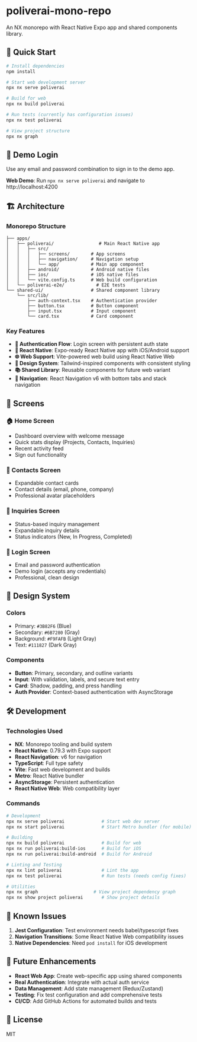 # poliverai-mono-repo

An NX monorepo with React Native Expo app and shared components library.

## 🚀 Quick Start

```bash
# Install dependencies
npm install

# Start web development server
npx nx serve poliverai

# Build for web
npx nx build poliverai

# Run tests (currently has configuration issues)
npx nx test poliverai

# View project structure
npx nx graph
```

## 📱 Demo Login

Use any email and password combination to sign in to the demo app.

**Web Demo**: Run `npx nx serve poliverai` and navigate to http://localhost:4200

## 🏗 Architecture

### Monorepo Structure
```
├── apps/
│   ├── poliverai/                 # Main React Native app
│   │   ├── src/
│   │   │   ├── screens/        # App screens
│   │   │   ├── navigation/     # Navigation setup
│   │   │   └── app/            # Main app component
│   │   ├── android/            # Android native files
│   │   ├── ios/                # iOS native files
│   │   └── vite.config.ts      # Web build configuration
│   └── poliverai-e2e/            # E2E tests
└── shared-ui/                  # Shared component library
    └── src/lib/
        ├── auth-context.tsx    # Authentication provider
        ├── button.tsx          # Button component
        ├── input.tsx           # Input component
        └── card.tsx            # Card component
```

### Key Features

- **🔐 Authentication Flow**: Login screen with persistent auth state
- **📱 React Native**: Expo-ready React Native app with iOS/Android support
- **🌐 Web Support**: Vite-powered web build using React Native Web
- **🎨 Design System**: Tailwind-inspired components with consistent styling
- **📚 Shared Library**: Reusable components for future web variant
- **🧭 Navigation**: React Navigation v6 with bottom tabs and stack navigation

## 📱 Screens

### 🏠 Home Screen
- Dashboard overview with welcome message
- Quick stats display (Projects, Contacts, Inquiries)
- Recent activity feed
- Sign out functionality

### 👥 Contacts Screen
- Expandable contact cards
- Contact details (email, phone, company)
- Professional avatar placeholders

### 💬 Inquiries Screen
- Status-based inquiry management
- Expandable inquiry details
- Status indicators (New, In Progress, Completed)

### 🔑 Login Screen
- Email and password authentication
- Demo login (accepts any credentials)
- Professional, clean design

## 🎨 Design System

### Colors
- Primary: `#3B82F6` (Blue)
- Secondary: `#6B7280` (Gray)
- Background: `#F9FAFB` (Light Gray)
- Text: `#111827` (Dark Gray)

### Components
- **Button**: Primary, secondary, and outline variants
- **Input**: With validation, labels, and secure text entry
- **Card**: Shadow, padding, and press handling
- **Auth Provider**: Context-based authentication with AsyncStorage

## 🛠 Development

### Technologies Used
- **NX**: Monorepo tooling and build system
- **React Native**: 0.79.3 with Expo support
- **React Navigation**: v6 for navigation
- **TypeScript**: Full type safety
- **Vite**: Fast web development and builds
- **Metro**: React Native bundler
- **AsyncStorage**: Persistent authentication
- **React Native Web**: Web compatibility layer

### Commands
```bash
# Development
npx nx serve poliverai              # Start web dev server
npx nx start poliverai              # Start Metro bundler (for mobile)

# Building
npx nx build poliverai              # Build for web
npx nx run poliverai:build-ios      # Build for iOS
npx nx run poliverai:build-android  # Build for Android

# Linting and Testing
npx nx lint poliverai               # Lint the app
npx nx test poliverai               # Run tests (needs config fixes)

# Utilities
npx nx graph                     # View project dependency graph
npx nx show project poliverai       # Show project details
```

## 🚧 Known Issues

1. **Jest Configuration**: Test environment needs babel/typescript fixes
2. **Navigation Transitions**: Some React Native Web compatibility issues
3. **Native Dependencies**: Need `pod install` for iOS development

## 🎯 Future Enhancements

- **React Web App**: Create web-specific app using shared components
- **Real Authentication**: Integrate with actual auth service
- **Data Management**: Add state management (Redux/Zustand)
- **Testing**: Fix test configuration and add comprehensive tests
- **CI/CD**: Add GitHub Actions for automated builds and tests

## 📄 License

MIT